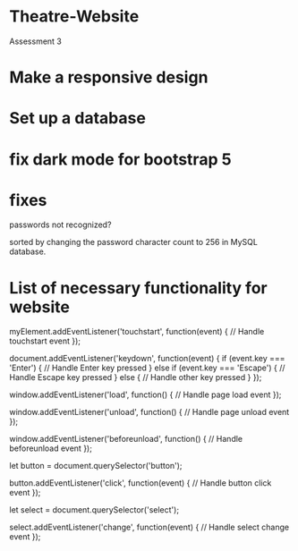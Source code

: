 # Theatre-Website

Assessment 3
# Make a responsive design

<!-- bootstrap 5 used for responsiveness -->

# Set up a database

<!-- In progress

have users, admin and posts

xampp used -->

# fix dark mode for bootstrap 5

# fixes

passwords not recognized?

sorted by changing the password character count to 256 in
MySQL database.

# List of necessary functionality for website

<!-- Touch Events -->

myElement.addEventListener('touchstart', function(event) {
  // Handle touchstart event
});

<!-- Key Events -->

document.addEventListener('keydown', function(event) {
  if (event.key === 'Enter') {
    // Handle Enter key pressed
  } else if (event.key === 'Escape') {
    // Handle Escape key pressed
  } else {
    // Handle other key pressed
  }
});


<!-- Page Events -->

window.addEventListener('load', function() {
  // Handle page load event
});

window.addEventListener('unload', function() {
  // Handle page unload event
});

window.addEventListener('beforeunload', function() {
  // Handle beforeunload event
});


<!-- Button Events -->

let button = document.querySelector('button');

button.addEventListener('click', function(event) {
  // Handle button click event
});


<!-- Change Events -->

let select = document.querySelector('select');

select.addEventListener('change', function(event) {
  // Handle select change event
});


<!-- Cookies -->



<!-- Responsiveness - achieveable with bootstrap 5 and certain media queries -->

<!-- delete cascading -->

<!-- modularity - trying to achieve this with PDOs.. still learning. -->


<!-- client side  -->

<!-- suspend users from posting -->

<!-- administrator promotion -->

<!-- admin post deletion and editing -->




